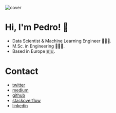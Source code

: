 ![cover](https://media-exp1.licdn.com/dms/image/C4E16AQGYvQmaemm62Q/profile-displaybackgroundimage-shrink_200_800/0/1638991188827?e=1647475200&v=beta&t=1mKM2E0wuIo5jnhueCv9HN8C-SSTnZO5QJXwn3aYAww)

# Hi, I'm Pedro! 👋

- Data Scientist & Machine Learning Engineer 🧙🏻‍♂️.
- M.Sc. in Engineering 👨🏻‍🎓.
- Based in Europe 🇪🇺.

# Contact

- [twitter](https://twitter.com/pmadruga_ "Twitter")
- [medium](https://medium.com/@pmadruga "Medium")
- [github](https://github.com/pmadruga "Github")
- [stackoverflow](https://stackoverflow.com/users/12418383 "Stackoverflow")
- [linkedin](https://www.linkedin.com/in/pedromadruga "Linkedin")
